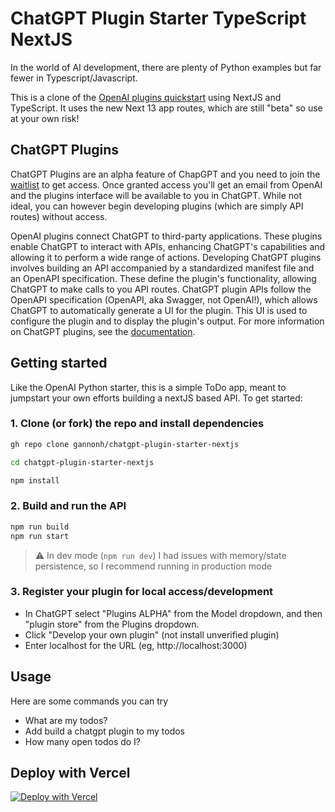 # ChatGPT Plugin Starter TypeScript NextJS

In the world of AI development, there are plenty of Python examples but far fewer in Typescript/Javascript.

This is a clone of the [OpenAI plugins quickstart](https://github.com/openai/plugins-quickstart) using NextJS and TypeScript. It uses the new Next 13 app routes, which are still "beta" so use at your own risk!

## ChatGPT Plugins

ChatGPT Plugins are an alpha feature of ChapGPT and you need to join the [waitlist](https://openai.com/waitlist/plugins) to get access. Once granted access you'll get an email from OpenAI and the plugins interface will be available to you in ChatGPT. While not ideal, you can however begin developing plugins (which are simply API routes) without access.

OpenAI plugins connect ChatGPT to third-party applications. These plugins enable ChatGPT to interact with APIs, enhancing ChatGPT's capabilities and allowing it to perform a wide range of actions. Developing ChatGPT plugins involves building an API accompanied by a standardized manifest file and an OpenAPI specification. These define the plugin's functionality, allowing ChatGPT to make calls to you API routes. ChatGPT plugin APIs follow the OpenAPI specification (OpenAPI, aka Swagger, not OpenAI!), which allows ChatGPT to automatically generate a UI for the plugin. This UI is used to configure the plugin and to display the plugin's output. For more information on ChatGPT plugins, see the [documentation](https://platform.openai.com/docs/plugins/introduction).

## Getting started

Like the OpenAI Python starter, this is a simple ToDo app, meant to jumpstart your own efforts building a nextJS based API. To get started:

### 1. Clone (or fork) the repo and install dependencies

```sh
gh repo clone gannonh/chatgpt-plugin-starter-nextjs

cd chatgpt-plugin-starter-nextjs

npm install
```

### 2. Build and run the API

```sh
npm run build
npm run start
```

> ⚠️ In dev mode (`npm run dev`) I had issues with memory/state persistence, so I recommend running in production mode

### 3. Register your plugin for local access/development

- In ChatGPT select "Plugins ALPHA" from the Model dropdown, and then "plugin store" from the Plugins dropdown.
- Click "Develop your own plugin" (not install unverified plugin)
- Enter localhost for the URL (eg, http://localhost:3000)

## Usage

Here are some commands you can try

- What are my todos?
- Add build a chatgpt plugin to my todos
- How many open todos do I?

## Deploy with Vercel

[![Deploy with Vercel](https://vercel.com/button)](https://vercel.com/new/clone?repository-url=https%3A%2F%2Fgithub.com%2Fgannonh%2Fchatgpt-plugin-starter-nextjs)
